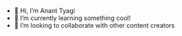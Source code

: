 - 👋 Hi, I’m Anant Tyagi
- 🌱 I’m currently learning something cool!
- 💞️ I’m looking to collaborate with other content creators

<!---
tyagi67/tyagi67 is a ✨ special ✨ repository because its `README.md` (this file) appears on your GitHub profile.
You can click the Preview link to take a look at your changes.
--->
